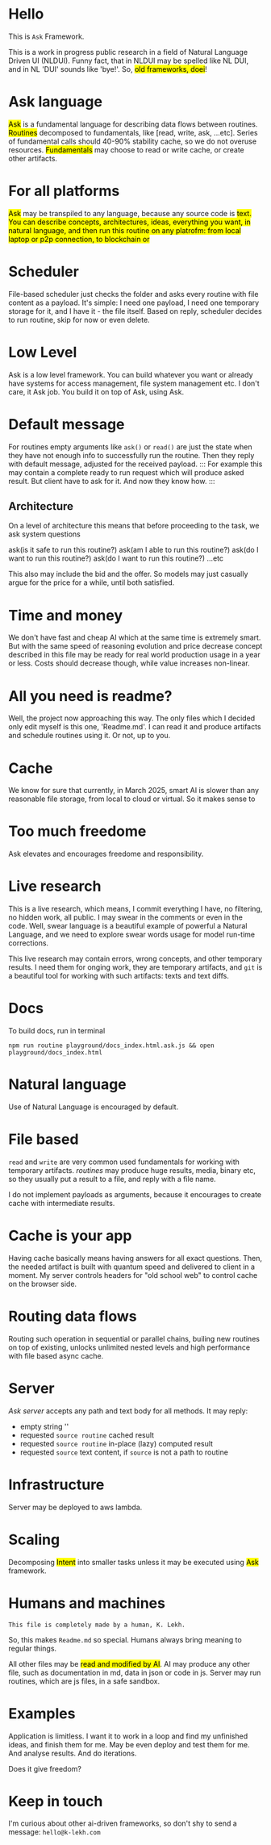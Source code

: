 # Hello

This is `Ask` Framework.

This is a work in progress public research in a field of Natural Language Driven UI (NLDUI).
Funny fact, that in NLDUI may be spelled like NL DUI, and in NL 'DUI' sounds like 'bye!'.
So, <mark>old frameworks, doei</mark>!

# Ask language

<mark>Ask</mark> is a fundamental language for describing data flows between routines.
<mark>Routines</mark> decomposed to fundamentals, like [read, write, ask, ...etc].
Series of fundamental calls should 40-90% stability cache, so we do not overuse resources.
<mark>Fundamentals</mark> may choose to read or write cache, or create other artifacts.

# For all platforms

<mark>Ask</mark> may be transpiled to any language, because any source code is <mark>text</text>.
You can describe concepts, architectures, ideas, everything you want, in natural language, and then run this routine on any platrofm: from local laptop or p2p connection, to blockchain or 

# Scheduler

File-based scheduler just checks the folder and asks every routine with file content as a payload.
It's simple: I need one payload, I need one temporary storage for it, and I have it - the file itself.
Based on reply, scheduler decides to run routine, skip for now or even delete.

# Low Level

Ask is a low level framework. You can build whatever you want or already have systems for access management, file system management etc. I don't care, it Ask job. You build it on top of Ask, using Ask.

# Default message

For routines empty arguments like `ask()` or `read()` are just the state when they have not enough info to successfully run the routine.
Then they reply with default message, adjusted for the received payload.
:::
For example this may contain a complete ready to run request which will produce asked result.
But client have to ask for it. And now they know how.
:::

## Architecture

On a level of architecture this means that before proceeding to the task, we ask system questions

ask(is it safe to run this routine?)
ask(am I able to run this routine?)
ask(do I want to run this routine?)
ask(do I want to run this routine?)
...etc

This also may include the bid and the offer. So models may just casually argue for the price for a while, until both satisfied.

# Time and money

We don't have fast and cheap AI which at the same time is extremely smart.
But with the same speed of reasoning evolution and price decrease concept described in this file may be ready for real world production usage in a year or less.
Costs should decrease though, while value increases non-linear.

# All you need is readme?

Well, the project now approaching this way.
The only files which I decided only edit myself is this one, 'Readme.md'.
I can read it and produce artifacts and schedule routines using it. 
Or not, up to you.

# Cache

We know for sure that currently, in March 2025, smart AI is slower than any reasonable file storage, from local to cloud or virtual. 
So it makes sense to 

# Too much freedome

Ask elevates and encourages freedome and responsibility.


# Live research

This is a live research, which means, I commit everything I have, no filtering, no hidden work, all public.
I may swear in the comments or even in the code.
Well, swear language is a beautiful example of powerful a Natural Language, and we need to explore swear words usage for model run-time corrections.

This live research may contain errors, wrong concepts, and other temporary results.
I need them for onging work, they are temporary artifacts, and `git` is a beautiful tool for working with such artifacts: texts and text diffs.

# Docs

To build docs, run in terminal
```
npm run routine playground/docs_index.html.ask.js && open playground/docs_index.html
```

# Natural language

Use of Natural Language is encouraged by default.

# File based

`read` and `write` are very common used fundamentals for working with temporary artifacts.
*routines* may produce huge results, media, binary etc, so they usually put a result to a file, and reply with a file name.

I do not implement payloads as arguments, because it encourages to create cache with intermediate results.

# Cache is your app

Having cache basically means having answers for all exact questions.
Then, the needed artifact is built with quantum speed and delivered to client in a moment.
My server controls headers for "old school web" to control cache on the browser side.

# Routing data flows

Routing such operation in sequential or parallel chains, builing new routines on top of existing, unlocks unlimited nested levels and high performance with file based async cache.

# Server

*Ask server* accepts any path and text body for all methods.
It may reply:
- empty string ''
- requested `source routine` cached result
- requested `source routine` in-place (lazy) computed result
- requested `source` text content, if `source` is not a path to routine

# Infrastructure

Server may be deployed to aws lambda.

# Scaling

Decomposing <mark>Intent</mark> into smaller tasks unless it may be executed using <mark>Ask</mark> framework.

# Humans and machines

```
This file is completely made by a human, K. Lekh.
```

So, this makes `Readme.md` so special.
Humans always bring meaning to regular things.

All other files may be <mark>read and modified by AI</mark>.
AI may produce any other file, such as documentation in md, data in json or code in js.
Server may run routines, which are js files, in a safe sandbox.

# Examples
Application is limitless.
I want it to work in a loop and find my unfinished ideas, and finish them for me.
May be even deploy and test them for me. And analyse results. And do iterations.

Does it give freedom?

# Keep in touch

I'm curious about other ai-driven frameworks, so don't shy to send a message:
`hello@k-lekh.com`